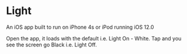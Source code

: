 # Light

An iOS app built to run on iPhone 4s or iPod running iOS 12.0

Open the app, it loads with the default i.e. Light On - White. Tap and you see the screen go Black i.e. Light Off.
